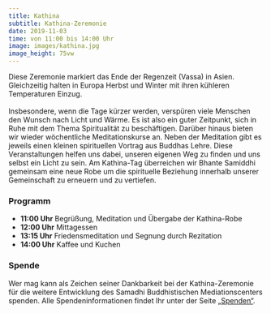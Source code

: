 ```yaml
---
title: Kathina
subtitle: Kathina-Zeremonie
date: 2019-11-03
time: von 11:00 bis 14:00 Uhr
image: images/kathina.jpg
image_height: 75vw
---
```

Diese Zeremonie markiert das Ende der Regenzeit (Vassa) in Asien. Gleichzeitig halten in Europa
Herbst und Winter mit ihren kühleren Temperaturen Einzug.<br>
<br>
Insbesondere, wenn die Tage kürzer werden, verspüren viele Menschen den Wunsch nach Licht und
Wärme. Es ist also ein guter Zeitpunkt, sich in Ruhe mit dem Thema Spiritualität zu beschäftigen.
Darüber hinaus bieten wir wieder wöchentliche Meditationskurse an. Neben der Meditation gibt es
jeweils einen kleinen spirituellen Vortrag aus Buddhas Lehre. Diese Veranstaltungen helfen uns
dabei, unseren eigenen Weg zu finden und uns selbst ein Licht zu sein.
Am Kathina-Tag überreichen wir Bhante Samiddhi gemeinsam eine neue Robe um die spirituelle
Beziehung innerhalb unserer Gemeinschaft zu erneuern und zu vertiefen.

### Programm
- **11:00 Uhr** Begrüßung, Meditation und Übergabe der Kathina-Robe
- **12:00 Uhr** Mittagessen
- **13:15 Uhr** Friedensmeditation und Segnung durch Rezitation
- **14:00 Uhr** Kaffee und Kuchen

### Spende
Wer mag kann als Zeichen seiner Dankbarkeit bei der Kathina-Zeremonie
für die weitere Entwicklung des Samadhi Buddhistischen
Mediationscenters spenden.  Alle Spendeninformationen findet Ihr unter der Seite
[„Spenden“](spenden.html).
